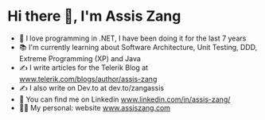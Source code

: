 

# Hi there 👋, I'm Assis Zang
<!-- <img src='https://media.giphy.com/media/X1hTak9mZoCOoLGfSW/giphy.gif' alt="banner" width="600px" height="200px"></img>
**zangassis/zangassis** is a ✨ _special_ ✨ repository because its `README.md` (this file) appears on your GitHub profile.
Here are some ideas to get you started:

- 🔭 I’m currently working on ...
- 🌱 I’m currently learning ...
- 👯 I’m looking to collaborate on ...
- 🤔 I’m looking for help with ...
- 💬 Ask me about ...
- 📫 How to reach me: ...
- 😄 Pronouns: ...
- ⚡ Fun fact: ...
-->

- 💜 I love programming in .NET, I have been doing it for the last 7 years
- 📚 I'm currently learning about Software Architecture, Unit Testing, DDD, Extreme Programming (XP) and Java
- ✍️ I write articles for the Telerik Blog at www.telerik.com/blogs/author/assis-zang
- ✍️ I also write on Dev.to at dev.to/zangassis
- 🔭 You can find me on Linkedin www.linkedin.com/in/assis-zang/
- 👩‍💻 My personal: website www.assiszang.com
<!--
<strong>👨‍🎓 My resume: [Assis Zang](https://zangassis-profile.vercel.app/)</strong>
-->
